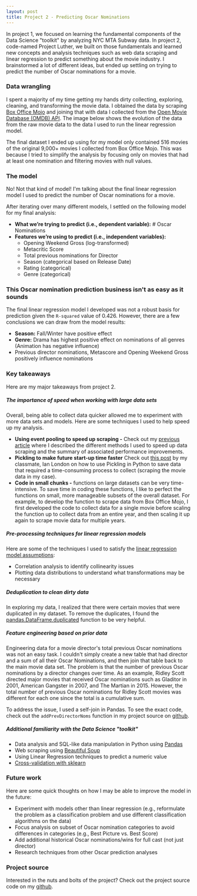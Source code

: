 ```yaml
---
layout: post
title: Project 2 - Predicting Oscar Nominations
---
```


In project 1, we focused on learning the fundamental components of the Data Science "toolkit" by analyzing NYC MTA Subway data. In project 2, code-named Project Luther, we built on those fundamentals and learned new concepts and analysis techniques such as web data scraping and linear regression to predict something about the movie industry. I brainstormed a lot of different ideas, but ended up settling on trying to predict the number of Oscar nominations for a movie.

<amp-img width="500" height="213" layout="responsive" src="https://media.giphy.com/media/6mnlYDQ4VdbUs/giphy.gif"></amp-img>

### Data wrangling

I spent a majority of my time getting my hands dirty collecting, exploring, cleaning, and transforming the movie data. I obtained the data by scraping [Box Office Mojo](http://www.boxofficemojo.com/) and joining that with data I collected from the [Open Movie Database (OMDB) API](http://omdbapi.com/). The image below shows the evolution of the data from the raw movie data to the data I used to run the linear regression model.

<amp-img width="1000" height="589" layout="responsive" src="/assets/images/movie-scraping/data_evolution2.png"></amp-img>

The final dataset I ended up using for my model only contained 516 movies of the original 9,000+ movies I collected from Box Office Mojo. This was because I tried to simplify the analysis by focusing only on movies that had at least one nomination and filtering movies with null values.

### The model

<amp-img width="479" height="281" layout="responsive" src="http://38.media.tumblr.com/388c156672facd32502c6f94845b2f3e/tumblr_ncfeyjjvRG1sn2bh3o1_500.gif"></amp-img>

No! Not that kind of model! I'm talking about the final linear regression model I used to predict the number of Oscar nominations for a movie.

After iterating over many different models, I settled on the following model for my final analysis:

- **What we’re trying to predict (i.e., dependent variable):** # Oscar Nominations
- **Features we’re using to predict (i.e., independent variables):**
    - Opening Weekend Gross (log-transformed)
    - Metacritic Score
    - Total previous nominations for Director
    - Season (categorical based on Release Date)
    - Rating (categorical)
    - Genre (categorical)

### This Oscar nomination prediction business isn't as easy as it sounds

<amp-img width="498" height="260" layout="responsive" src="https://dn3pm25xmtlyu.cloudfront.net/photos/thumb/841769934.gif?1393806755&Expires=1463592541&Signature=LtmxFtRJyWT49V0N~5m2b-1tsmJTNq~MTTSeRj3pgWvMpZYG0gQS4tzI~-tN31WrWhX4NNf0EgM5sgRHK6sg8vVvViOqN9AEmswHlTx1wXYQS7VuCsSBQHUIBlUmQAenhwRUdO7qh0RXoP9L-b6Qm2EHG6O~N3H7kb0jj03l9Dw_&Key-Pair-Id=APKAIYVGSUJFNRFZBBTA"></amp-img>

The final linear regression model I developed was not a robust basis for prediction given the `R-squared` value of 0.426. However, there are a few conclusions we can draw from the model results:

- **Season:** Fall/Winter have positive effect
- **Genre:** Drama has highest positive effect on nominations of all genres (Animation has negative influence)
- Previous director nominations, Metascore and Opening Weekend Gross positively influence nominations

### Key takeaways

Here are my major takeaways from project 2.

##### The importance of speed when working with large data sets

<amp-img width="375" height="165" layout="responsive" src="http://gifstumblr.com/images/going-fast_574.gif"></amp-img>

Overall, being able to collect data quicker allowed me to experiment with more data sets and models. Here are some techniques I used to help speed up my analysis.

+ **Using event pooling to speed up scraping -** Check out my [previous article](2016-04-18-faster-python-data-scraping) where I described the different methods I used to speed up data scraping and the summary of associated performance improvements.
+ **Pickling to make future start-up time faster** Check out [this post](http://ianlondon.github.io/blog/pickling-basics/) by my classmate, Ian London on how to use Pickling in Python to save data that required a time-consuming process to collect (scraping the movie data in my case).
+ **Code in small chunks -** functions on large datasets can be very time-intensive. To save time in coding these functions, I like to perfect the functions on small, more manageable subsets of the overall dataset. For example, to develop the function to scrape data from Box Office Mojo, I first developed the code to collect data for a single movie before scaling the function up to collect data from an entire year, and then scaling it up again to scrape movie data for multiple years.

##### Pre-processing techniques for linear regression models

Here are some of the techniques I used to satisfy the [linear regression model assumptions](http://people.duke.edu/~rnau/testing.htm):

+ Correlation analysis to identify collinearity issues
+ Plotting data distributions to understand what transformations may be necessary

##### Deduplication to clean dirty data

In exploring my data, I realized that there were certain movies that were duplicated in my dataset. To remove the duplicates, I found the [pandas.DataFrame.duplicated](http://pandas.pydata.org/pandas-docs/stable/generated/pandas.DataFrame.duplicated.html) function to be very helpful.

##### Feature engineering based on prior data

Engineering data for a movie director's total previous Oscar nominations was not an easy task. I couldn't simply create a new table that had director and a sum of all their Oscar Nominations, and then join that table back to the main movie data set. The problem is that the number of previous Oscar nominations by a director changes over time. As an example, Ridley Scott directed major movies that received Oscar nominations such as Gladitor in 2001, American Gangster in 2007, and The Martian in 2015. However, the total number of previous Oscar nominations for Ridley Scott movies was different for each one since the total is a cumulative sum.

To address the issue, I used a self-join in Pandas. To see the exact code, check out the `addPrevDirectorNoms` function in my project source on [github](https://github.com/maxmelnick/movie_scraping).

<amp-img width="359" height="151" layout="responsive" src="http://www.sharegif.com/wp-content/uploads/2013/11/Gladiator-quotes-1.gif"></amp-img>

##### Additional familiarity with the Data Science "toolkit"

+ Data analysis and SQL-like data manipulation in Python using [Pandas](http://pandas.pydata.org/)
+ Web scraping using [Beautiful Soup](https://www.crummy.com/software/BeautifulSoup/bs4/doc/)
+ Using Linear Regression techniques to predict a numeric value
+ [Cross-validation with sklearn](http://scikit-learn.org/stable/modules/cross_validation.html)

### Future work

Here are some quick thoughts on how I may be able to improve the model in the future:

- Experiment with models other than linear regression (e.g., reformulate the problem as a classification problem and use different classification algorithms on the data)
- Focus analysis on subset of Oscar nomination categories to avoid differences in categories (e.g., Best Picture vs. Best Score)
- Add additional historical Oscar nominations/wins for full cast (not just director)
- Research techniques from other Oscar prediction analyses

### Project source

Interested in the nuts and bolts of the project? Check out the project source code on my [github](https://github.com/maxmelnick/movie_scraping).